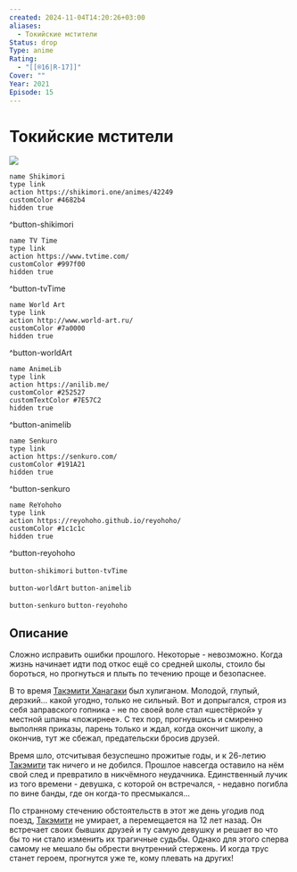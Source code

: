 ```yaml
---
created: 2024-11-04T14:20:26+03:00
aliases:
  - Токийские мстители
Status: drop
Type: anime
Rating:
  - "[[®️16|R-17]]"
Cover: ""
Year: 2021
Episode: 15
---
```


# Токийские мстители

![](https://nyaa.shikimori.one/uploads/poster/animes/42249/6754c20060bd5d0581974d0bd769db81.jpeg)

```button
name Shikimori
type link
action https://shikimori.one/animes/42249
customColor #4682b4
hidden true
```
^button-shikimori

```button
name TV Time
type link
action https://www.tvtime.com/
customColor #997f00
hidden true
```
^button-tvTime

```button
name World Art
type link
action http://www.world-art.ru/
customColor #7a0000
hidden true
```
^button-worldArt

```button
name AnimeLib
type link
action https://anilib.me/
customColor #252527
customTextColor #7E57C2
hidden true
```
^button-animelib

```button
name Senkuro
type link
action https://senkuro.com/
customColor #191A21
hidden true
```
^button-senkuro

```button
name ReYohoho
type link
action https://reyohoho.github.io/reyohoho/
customColor #1c1c1c
hidden true
```
^button-reyohoho

`button-shikimori` `button-tvTime`

`button-worldArt` `button-animelib`

`button-senkuro` `button-reyohoho`

## Описание

Сложно исправить ошибки прошлого. Некоторые - невозможно. Когда жизнь начинает идти под откос ещё со средней школы, стоило бы бороться, но прогнуться и плыть по течению проще и безопаснее. 

В то время [Такэмити Ханагаки](https://shikimori.one/characters/171969-takemichi-hanagaki) был хулиганом. Молодой, глупый, дерзкий... какой угодно, только не сильный. Вот и допрыгался, строя из себя заправского гопника - не по своей воле стал «шестёркой» у местной шпаны «пожирнее». С тех пор, прогнувшись и смиренно выполняя приказы, парень только и ждал, когда окончит школу, а окончив, тут же сбежал, предательски бросив друзей.

Время шло, отсчитывая безуспешно прожитые годы, и к 26-летию [Такэмити](https://shikimori.one/characters/171969-takemichi-hanagaki) так ничего и не добился. Прошлое навсегда оставило на нём свой след и превратило в никчёмного неудачника. Единственный лучик из того времени - девушка, с которой он встречался, - недавно погибла по вине банды, где он когда-то пресмыкался...

По странному стечению обстоятельств в этот же день угодив под поезд, [Такэмити](https://shikimori.one/characters/171969-takemichi-hanagaki) не умирает, а перемещается на 12 лет назад. Он встречает своих бывших друзей и ту самую девушку и решает во что бы то ни стало изменить их трагичные судьбы. Однако для этого сперва самому не мешало бы обрести внутренний стержень. И когда трус станет героем, прогнутся уже те, кому плевать на других!
